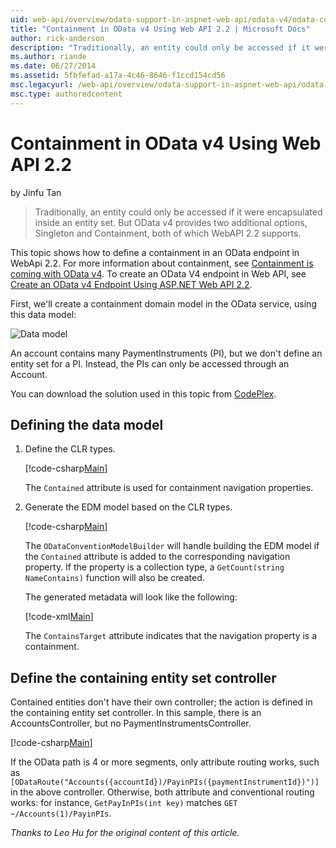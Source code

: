 ```yaml
---
uid: web-api/overview/odata-support-in-aspnet-web-api/odata-v4/odata-containment-in-web-api-22
title: "Containment in OData v4 Using Web API 2.2 | Microsoft Docs"
author: rick-anderson
description: "Traditionally, an entity could only be accessed if it were encapsulated inside an entity set. But OData v4 provides two additional options, Singleton and Con..."
ms.author: riande
ms.date: 06/27/2014
ms.assetid: 5fbfefad-a17a-4c46-8646-f1ccd154cd56
msc.legacyurl: /web-api/overview/odata-support-in-aspnet-web-api/odata-v4/odata-containment-in-web-api-22
msc.type: authoredcontent
---
```

# Containment in OData v4 Using Web API 2.2

by Jinfu Tan

> Traditionally, an entity could only be accessed if it were encapsulated inside an entity set. But OData v4 provides two additional options, Singleton and Containment, both of which WebAPI 2.2 supports.


This topic shows how to define a containment in an OData endpoint in WebApi 2.2. For more information about containment, see [Containment is coming with OData v4](https://blogs.msdn.com/b/odatateam/archive/2014/03/13/containment-is-coming-with-odata-v4.aspx). To create an OData V4 endpoint in Web API, see [Create an OData v4 Endpoint Using ASP.NET Web API 2.2](create-an-odata-v4-endpoint.md).

First, we'll create a containment domain model in the OData service, using this data model:

![Data model](odata-containment-in-web-api-22/_static/image1.png)

An account contains many PaymentInstruments (PI), but we don't define an entity set for a PI. Instead, the PIs can only be accessed through an Account.

You can download the solution used in this topic from [CodePlex](https://aspnet.codeplex.com/SourceControl/latest#Samples/WebApi/OData/v4/ODataContainmentSample/).

## Defining the data model

1. Define the CLR types.

    [!code-csharp[Main](odata-containment-in-web-api-22/samples/sample1.cs)]

    The `Contained` attribute is used for containment navigation properties.
2. Generate the EDM model based on the CLR types.

    [!code-csharp[Main](odata-containment-in-web-api-22/samples/sample2.cs)]

    The `ODataConventionModelBuilder` will handle building the EDM model if the `Contained` attribute is added to the corresponding navigation property. If the property is a collection type, a `GetCount(string NameContains)` function will also be created.

    The generated metadata will look like the following:

    [!code-xml[Main](odata-containment-in-web-api-22/samples/sample3.xml?highlight=10)]

    The `ContainsTarget` attribute indicates that the navigation property is a containment.

## Define the containing entity set controller

Contained entities don't have their own controller; the action is defined in the containing entity set controller. In this sample, there is an AccountsController, but no PaymentInstrumentsController.

[!code-csharp[Main](odata-containment-in-web-api-22/samples/sample4.cs)]

If the OData path is 4 or more segments, only attribute routing works, such as `[ODataRoute("Accounts({accountId})/PayinPIs({paymentInstrumentId})")]` in the above controller. Otherwise, both attribute and conventional routing works: for instance, `GetPayInPIs(int key)` matches `GET ~/Accounts(1)/PayinPIs`.

*Thanks to Leo Hu for the original content of this article.*
